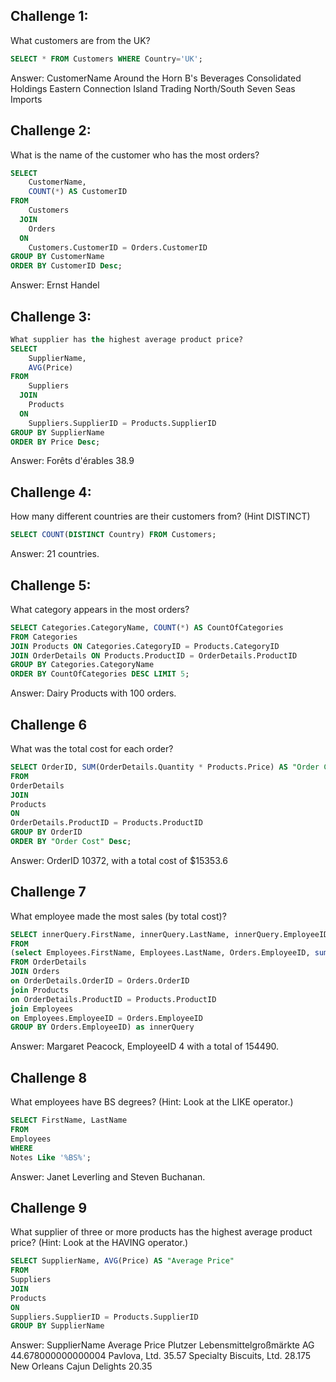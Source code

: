 ## Challenge 1: 
What customers are from the UK?

```sql
SELECT * FROM Customers WHERE Country='UK';    
```
Answer: 
CustomerName
Around the Horn
B's Beverages
Consolidated Holdings
Eastern Connection
Island Trading
North/South
Seven Seas Imports

## Challenge 2: 
What is the name of the customer who has the most orders?

```sql
SELECT
    CustomerName,
    COUNT(*) AS CustomerID
FROM
    Customers
  JOIN
    Orders
  ON
    Customers.CustomerID = Orders.CustomerID
GROUP BY CustomerName
ORDER BY CustomerID Desc;
```

Answer: Ernst Handel

## Challenge 3: 

```sql
What supplier has the highest average product price?
SELECT
    SupplierName,
    AVG(Price)
FROM
    Suppliers
  JOIN
    Products
  ON
    Suppliers.SupplierID = Products.SupplierID
GROUP BY SupplierName
ORDER BY Price Desc;
```

Answer: Forêts d'érables	38.9

## Challenge 4: 
How many different countries are their customers from? (Hint DISTINCT)

```sql
SELECT COUNT(DISTINCT Country) FROM Customers;
```

Answer: 21 countries. 

## Challenge 5:

What category appears in the most orders?

```sql
SELECT Categories.CategoryName, COUNT(*) AS CountOfCategories 
FROM Categories 
JOIN Products ON Categories.CategoryID = Products.CategoryID 
JOIN OrderDetails ON Products.ProductID = OrderDetails.ProductID 
GROUP BY Categories.CategoryName 
ORDER BY CountOfCategories DESC LIMIT 5;
```

Answer: Dairy Products with 100 orders. 

## Challenge 6

What was the total cost for each order?

```sql
SELECT OrderID, SUM(OrderDetails.Quantity * Products.Price) AS "Order Cost"
FROM 
OrderDetails
JOIN 
Products 
ON
OrderDetails.ProductID = Products.ProductID
GROUP BY OrderID
ORDER BY "Order Cost" Desc;
```

Answer: OrderID 10372, with a total cost of $15353.6

## Challenge 7

What employee made the most sales (by total cost)?

```sql
SELECT innerQuery.FirstName, innerQuery.LastName, innerQuery.EmployeeID, MAX(innerQuery.sales)
FROM
(select Employees.FirstName, Employees.LastName, Orders.EmployeeID, sum(Products.ProductID * Products.Price) 'sales'
FROM OrderDetails 
JOIN Orders
on OrderDetails.OrderID = Orders.OrderID
join Products 
on OrderDetails.ProductID = Products.ProductID 
join Employees 
on Employees.EmployeeID = Orders.EmployeeID
GROUP BY Orders.EmployeeID) as innerQuery
```

Answer: Margaret Peacock, EmployeeID 4 with a  total of 154490. 

## Challenge 8

What employees have BS degrees? (Hint: Look at the LIKE operator.)

```sql
SELECT FirstName, LastName
FROM 
Employees
WHERE
Notes Like '%BS%';
```
Answer: Janet Leverling and Steven Buchanan. 

## Challenge 9

What supplier of three or more products has the highest average product price? (Hint: Look at the HAVING operator.)

```sql
SELECT SupplierName, AVG(Price) AS "Average Price" 
FROM 
Suppliers
JOIN
Products
ON
Suppliers.SupplierID = Products.SupplierID
GROUP BY SupplierName
```

Answer: SupplierName  Average Price
Plutzer Lebensmittelgroßmärkte AG 44.678000000000004
Pavlova, Ltd. 35.57
Specialty Biscuits, Ltd.  28.175
New Orleans Cajun Delights  20.35


